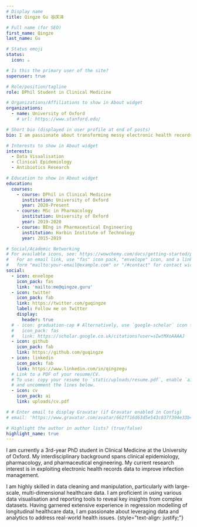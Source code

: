 ```yaml
---
# Display name
title: Qingze Gu 谷庆泽

# Full name (for SEO)
first_name: Qingze
last_name: Gu

# Status emoji
status:
  icon: ☕️

# Is this the primary user of the site?
superuser: true

# Role/position/tagline
role: DPhil Student in Clinical Medicine

# Organizations/Affiliations to show in About widget
organizations:
  - name: University of Oxford
    # url: https://www.stanford.edu/

# Short bio (displayed in user profile at end of posts)
bio: I am passionate about transforming messy electronic health records into visually intuitive insights to improve patient outcomes.

# Interests to show in About widget
interests:
  - Data Visualisation
  - Clinical Epidemiology
  - Antibiotics Research

# Education to show in About widget
education:
  courses:
    - course: DPhil in Clinical Medicine
      institution: University of Oxford
      year: 2020-Present
    - course: MSc in Pharmacology
      institution: University of Oxford
      year: 2019-2020
    - course: BEng in Pharmaceutical Engineering
      institution: Harbin Institute of Technology
      year: 2015-2019

# Social/Academic Networking
# For available icons, see: https://wowchemy.com/docs/getting-started/page-builder/#icons
#   For an email link, use "fas" icon pack, "envelope" icon, and a link in the
#   form "mailto:your-email@example.com" or "/#contact" for contact widget.
social:
  - icon: envelope
    icon_pack: fas
    link: 'mailto:me@qingze.guru'
  - icon: twitter
    icon_pack: fab
    link: https://twitter.com/guqingze
    label: Follow me on Twitter
    display:
      header: true
  # - icon: graduation-cap # Alternatively, use `google-scholar` icon from `ai` icon pack
  #   icon_pack: fas
  #   link: https://scholar.google.co.uk/citations?user=sIwtMXoAAAAJ
  - icon: github
    icon_pack: fab
    link: https://github.com/guqingze
  - icon: linkedin
    icon_pack: fab
    link: https://www.linkedin.com/in/qingzegu
  # Link to a PDF of your resume/CV.
  # To use: copy your resume to `static/uploads/resume.pdf`, enable `ai` icons in `params.yaml`,
  # and uncomment the lines below.
  - icon: cv
    icon_pack: ai
    link: uploads/cv.pdf

# # Enter email to display Gravatar (if Gravatar enabled in Config)
# email: 'https://www.gravatar.com/avatar/662ff16d63d5e543c037f394e33b415e?s=200'

# Highlight the author in author lists? (true/false)
highlight_name: true
---
```


I am currently a 3rd-year PhD student in Clinical Medicine at the University of Oxford. My interdisciplinary background spans clinical epidemiology, pharmacology, and pharmaceutical engineering. My current research interest is in exploiting electronic health records data to improve infection management.

I am highly skilled in data cleaning and manipulation, particularly with large-scale, multi-dimensional healthcare data. I am proficient in using various data visualisation and reporting tools to reveal key insights from complex datasets. Having garnered extensive experience in regression modelling of longitudinal healthcare data, I am passionate about leveraging data and analytics to address real-world health issues.
{style="text-align: justify;"}
